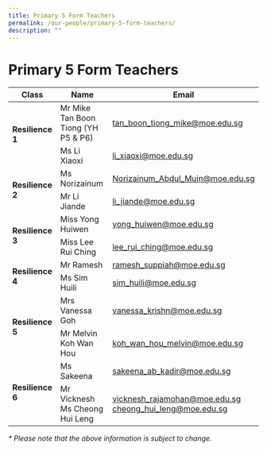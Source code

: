 ```yaml
---
title: Primary 5 Form Teachers
permalink: /our-people/primary-5-form-teachers/
description: ""
---
```

# Primary 5 Form Teachers

<table>
<thead>
  <tr>
    <th>Class</th>
    <th>Name</th>
    <th>Email</th>
  </tr>
</thead>
<tbody>
  <tr>
    <td rowspan="2"><b>Resilience 1</b></td>
    <td>Mr Mike Tan Boon Tiong (YH P5 &amp; P6)</td>
    <td><a href="mailto:tan_boon_tiong_mike@moe.edu.sg">tan_boon_tiong_mike@moe.edu.sg</a></td>
  </tr>
  <tr>
    <td>Ms Li Xiaoxi</td>
    <td><a href="mailto:li_xiaoxi@moe.edu.sg">li_xiaoxi@moe.edu.sg</a></td>
  </tr>
  <tr>
    <td rowspan="2"><b>Resilience 2</b></td>
    <td>Ms Norizainum</td>
    <td><a href="mailto:Norizainum_Abdul_Muin@moe.edu.sg">Norizainum_Abdul_Muin@moe.edu.sg</a></td>
  </tr>
  <tr>
    <td>Mr Li Jiande</td>
    <td><a href="mailto:li_jiande@moe.edu.sg">li_jiande@moe.edu.sg</a></td>
  </tr>
  <tr>
    <td rowspan="2"><b>Resilience 3</b></td>
    <td>Miss Yong Huiwen</td>
    <td><a href="mailto:yong_huiwen@moe.edu.sg">yong_huiwen@moe.edu.sg</a></td>
  </tr>
  <tr>
    <td>Miss Lee Rui Ching</td>
    <td><a href="mailto:lee_rui_ching@moe.edu.sg">lee_rui_ching@moe.edu.sg</a></td>
  </tr>
  <tr>
    <td rowspan="2"><b>Resilience 4</b></td>
    <td>Mr Ramesh</td>
    <td><a href="mailto:ramesh_suppiah@moe.edu.sg">ramesh_suppiah@moe.edu.sg</a></td>
  </tr>
  <tr>
    <td>Ms Sim Huili</td>
    <td><a href="mailto:sim_huili@moe.edu.sg">sim_huili@moe.edu.sg</a></td>
  </tr>
  <tr>
    <td rowspan="2"><b>Resilience 5</b></td>
    <td>Mrs Vanessa Goh</td>
    <td><a href="mailto:vanessa_krishn@moe.edu.sg">vanessa_krishn@moe.edu.sg</a></td>
  </tr>
  <tr>
    <td>Mr Melvin Koh Wan Hou<br></td>
    <td><a href="mailto:koh_wan_hou_melvin@moe.edu.sg">koh_wan_hou_melvin@moe.edu.sg</a></td>
  </tr>
  <tr>
    <td rowspan="2"><b>Resilience 6</b></td>
    <td>Ms Sakeena</td>
    <td><a href="mailto:sakeena_ab_kadir@moe.edu.sg">sakeena_ab_kadir@moe.edu.sg</a></td>
  </tr>
  <tr>
    <td>Mr Vicknesh<br>Ms Cheong Hui Leng</td>
    <td><a href="mailto:vicknesh_rajamohan@moe.edu.sg">vicknesh_rajamohan@moe.edu.sg</a><br><a href="mailto:cheong_hui_leng@moe.edu.sg">cheong_hui_leng@moe.edu.sg</a></td>
  </tr>
</tbody>
</table>

_\* Please note that the above information is subject to change._